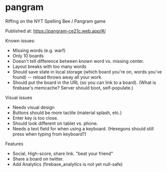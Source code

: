 # pangram
Riffing on the NYT Spelling Bee / Pangram game

Published at: https://pangram-ce21c.web.app/#/

Known issues:
* Missing words (e.g. warf)
* Only 10 boards
* Doesn't tell difference between known word vs. missing center.
* Layout breaks with too many words
* Should save state in local storage (which board you're on, words you've found) -- reload throws away all your work.
* Should put the board in the URL (so you can link to a board). (What is firebase's memcache?  Server should boot, self-populate.)

Visual issues
* Needs visual design
* Buttons should be more tactile (material splash, etc.)
* Enter key is too close.
* Should look different on tablet vs. phone.
* Needs a text field for when using a keyboard. (Hexegons should still press when typing from keyboard?)

Features
* Social, High-score, share link.  "beat your friend"
* Share a board on twitter.
* Add Analytics (firebase_analytics is not yet null-safe)
